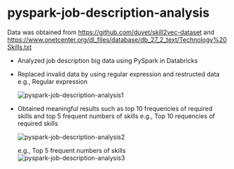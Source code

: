 # pyspark-job-description-analysis
Data was obtained from https://github.com/duyet/skill2vec-dataset and https://www.onetcenter.org/dl_files/database/db_27_2_text/Technology%20Skills.txt 

- Analyzed job description big data using PySpark in Databricks
- Replaced invalid data by using regular expression and restructed data
  e.g., Regular expression
  
  ![pyspark-job-description-analysis1](https://github.com/youngmin-jin/pyspark-job-description-analysis/assets/135728064/d3706154-3746-46c6-8f82-3ef47221acf6)
  
- Obtained meaningful results such as top 10 frequencies of required skills and top 5 frequent numbers of skills
  e.g., Top 10 requencies of required skills

  ![pyspark-job-description-analysis2](https://github.com/youngmin-jin/pyspark-job-description-analysis/assets/135728064/2f239e46-88a8-4fd3-8386-73d48479e737)

  e.g., Top 5 frequent numbers of skills
  ![pyspark-job-description-analysis3](https://github.com/youngmin-jin/pyspark-job-description-analysis/assets/135728064/592f9f0c-cb8f-4d14-85c3-47731490c5d7)
